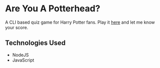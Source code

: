 # Are You A Potterhead?

A CLI based quiz game for Harry Potter fans. Play it [here](https://replit.com/@krrishhrx/Are-you-a-Potterhead?embed=1&output=1) and let me know your score.

## Technologies Used
- NodeJS
- JavaScript
